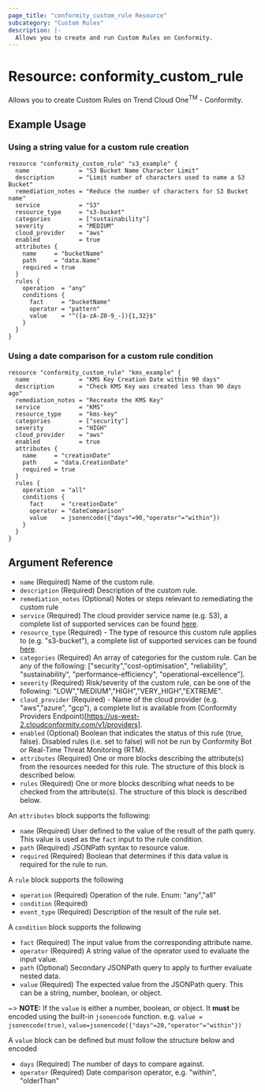 ```yaml
---
page_title: "conformity_custom_rule Resource"
subcategory: "Custom Rules"
description: |-
  Allows you to create and run Custom Rules on Conformity. 
---
```


# Resource: conformity_custom_rule
Allows you to create Custom Rules on Trend Cloud One<sup>TM</sup> - Conformity.

## Example Usage

### Using a string value for a custom rule creation

```hcl
resource "conformity_custom_rule" "s3_example" {
  name              = "S3 Bucket Name Character Limit"
  description       = "Limit number of characters used to name a S3 Bucket"
  remediation_notes = "Reduce the number of characters for S3 Bucket name"
  service           = "S3"
  resource_type     = "s3-bucket"
  categories        = ["sustainability"]
  severity          = "MEDIUM"
  cloud_provider    = "aws"
  enabled           = true
  attributes {
    name     = "bucketName"
    path     = "data.Name"
    required = true
  }
  rules {
    operation  = "any"
    conditions {
      fact     = "bucketName"
      operator = "pattern"
      value    = "^([a-zA-Z0-9_-]){1,32}$"
    }
  }
}
```

### Using a date comparison for a custom rule condition

```hcl
resource "conformity_custom_rule" "kms_example" {
  name              = "KMS Key Creation Date within 90 days"
  description       = "Check KMS Key was created less than 90 days ago"
  remediation_notes = "Recreate the KMS Key"
  service           = "KMS"
  resource_type     = "kms-key"
  categories        = ["security"]
  severity          = "HIGH"
  cloud_provider    = "aws"
  enabled           = true
  attributes {
    name     = "creationDate"
    path     = "data.CreationDate"
    required = true
  }
  rules {
    operation  = "all"
    conditions {
      fact     = "creationDate"
      operator = "dateComparison"
      value    = jsonencode({"days"=90,"operator"="within"})
    }
  }
}

```

## Argument Reference

* `name` (Required) Name of the custom rule.
* `description` (Required) Description of the custom rule.
* `remediation_notes` (Optional) Notes or steps relevant to remediating the custom rule
* `service` (Required) The cloud provider service name (e.g. S3), a complete list of supported services can be found [here](https://us-west-2.cloudconformity.com/v1/services).
* `resource_type` (Required) - The type of resource this custom rule applies to (e.g. "s3-bucket"), a complete list of supported services can be found [here](https://us-west-2.cloudconformity.com/v1/resource-types).
* `categories` (Required) An array of categories for the custom rule. Can be any of the following: ["security","cost-optimisation", "reliability", "sustainability", "performance-efficiency", "operational-excellence"].
* `severity` (Required) Risk/severity of the custom rule, can be one of the following: "LOW","MEDIUM","HIGH","VERY_HIGH","EXTREME".
* `cloud_provider` (Required) -  Name of the cloud provider (e.g. "aws","azure", "gcp"), a complete list is available from (Conformity Providers Endpoint)[https://us-west-2.cloudconformity.com/v1/providers].
* `enabled` (Optional) Boolean that indicates the status of this rule (true, false). Disabled rules (i.e. set to false) will not be run by Conformity Bot or Real-Time Threat Monitoring (RTM).
* `attributes` (Required) One or more blocks describing the attribute(s) from the resources needed for this rule. The structure of this block is described below.
* `rules` (Required) One or more blocks describing what needs to be checked from the attribute(s). The structure of this block is described below.

An `attributes` block supports the following:
* `name` (Required) User defined to the value of the result of the path query. This value is used as the `fact` input to the rule condition.
* `path` (Required) JSONPath syntax to resource value.
* `required` (Required) Boolean that determines if this data value is required for the rule to run.

A `rule` block supports the following
* `operation` (Required) Operation of the rule. Enum: "any","all"
* `condition` (Required) 
* `event_type` (Required) Description of the result of the rule set.

A `condition` block supports the following
* `fact` (Required) The input value from the corresponding attribute name.
* `operator` (Required) A string value of the operator used to evaluate the input value.
* `path` (Optional) Secondary JSONPath query to apply to further evaluate nested data.
* `value` (Required) The expected value from the JSONPath query. This can be a string, number, boolean, or object.

~> **NOTE:** If the `value` is either a number, boolean, or object. It **must** be encoded using the built-in `jsonencode` function. e.g. `value = jsonencode(true)`, `value=jsonencode({"days"=20,"operator"="within"})`

A `value` block can be defined but must follow the structure below and encoded
* `days` (Required) The number of days to compare against.
* `operator` (Required) Date comparison operator, e.g. "within", "olderThan"
